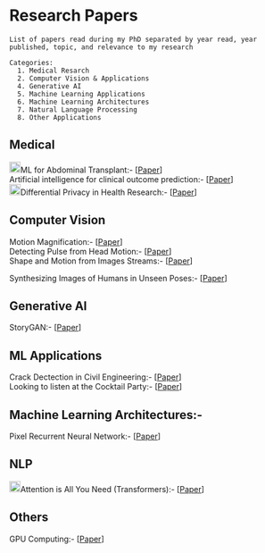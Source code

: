 # Research Papers
```
List of papers read during my PhD separated by year read, year published, topic, and relevance to my research

Categories:
  1. Medical Resarch
  2. Computer Vision & Applications
  4. Generative AI
  5. Machine Learning Applications
  6. Machine Learning Architectures
  7. Natural Language Processing 
  8. Other Applications
```

## Medical
<img src="https://user-images.githubusercontent.com/34732790/236634238-7744bf8c-56f3-4882-be47-aaa37b51de69.png"  width="20" height="20">ML for Abdominal Transplant:- [[Paper](https://doi-org.ezproxy.rice.edu/10.1111/ctr.14951)]<br>
Artificial intelligence for clinical outcome prediction:- [[Paper](https://scholar.google.com/citations?view_op=view_citation&hl=en&user=GgF8zHcAAAAJ&citation_for_view=GgF8zHcAAAAJ:5nxA0vEk-isC)]<br>
<img src="https://user-images.githubusercontent.com/34732790/236634238-7744bf8c-56f3-4882-be47-aaa37b51de69.png"  width="20" height="20">Differential Privacy in Health Research:- [[Paper](https://academic.oup.com/jamia/article/28/10/2269/6333353#google_vignette)]<br>

## Computer Vision
Motion Magnification:- [[Paper](https://dl.acm.org/doi/10.1145/1073204.1073223)]<br>
Detecting Pulse from Head Motion:- [[Paper](https://openaccess.thecvf.com/content_cvpr_2013/html/Balakrishnan_Detecting_Pulse_from_2013_CVPR_paper.html)]<br>
Shape and Motion from Images Streams:- [[Paper](http://www.eecs.berkeley.edu/~yang/courses/cs294-6/papers/TomasiC_Shape%20and%20motion%20from%20image%20streams%20under%20orthography.pdf)]<br>

Synthesizing Images of Humans in Unseen Poses:- [[Paper](https://arxiv.org/abs/1804.07739)]<br>

## Generative AI
StoryGAN:- [[Paper](https://openaccess.thecvf.com/content_CVPR_2019/html/Li_StoryGAN_A_Sequential_Conditional_GAN_for_Story_Visualization_CVPR_2019_paper.html)]<br>

## ML Applications
Crack Dectection in Civil Engineering:- [[Paper](https://www.sciencedirect.com/science/article/abs/pii/S0952197622004687)]<br>
Looking to listen at the Cocktail Party:- [[Paper](https://arxiv.org/abs/1804.03619)]

## Machine Learning Architectures:-
Pixel Recurrent Neural Network:- [[Paper](https://proceedings.mlr.press/v48/oord16.html)]<br>

## NLP
<img src="https://user-images.githubusercontent.com/34732790/236634238-7744bf8c-56f3-4882-be47-aaa37b51de69.png"  width="20" height="20">Attention is All You Need (Transformers):- [[Paper](https://arxiv.org/abs/1706.03762)]

## Others
GPU Computing:- [[Paper](https://ieeexplore.ieee.org/document/4490127)]

